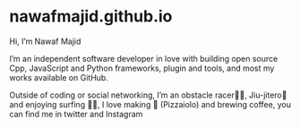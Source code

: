 # nawafmajid.github.io
Hi, I’m Nawaf Majid

I’m an independent software developer in love with building open source Cpp, JavaScript and Python frameworks, plugin and tools, and most my works available on GitHub.

Outside of coding or social networking, I’m an obstacle racer🏃🏽, Jiu-jitero🥋 and enjoying surfing 🤙🏽, I love making 🍕 (Pizzaiolo) and brewing coffee, you can find me in twitter and Instagram 
